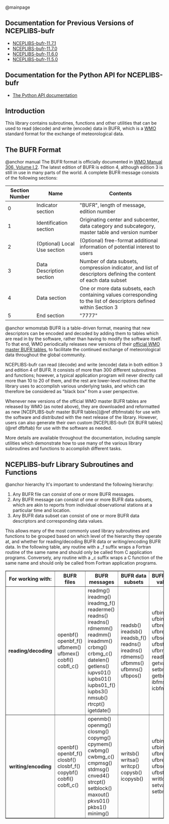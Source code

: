 @mainpage

## Documentation for Previous Versions of NCEPLIBS-bufr

* [NCEPLIBS-bufr-11.7.1](https://noaa-emc.github.io/NCEPLIBS-bufr/previous_versions/v11.7.1/index.html)
* [NCEPLIBS-bufr-11.7.0](https://noaa-emc.github.io/NCEPLIBS-bufr/previous_versions/v11.7.0/index.html)
* [NCEPLIBS-bufr-11.6.0](https://noaa-emc.github.io/NCEPLIBS-bufr/previous_versions/v11.6.0/index.html)
* [NCEPLIBS-bufr-11.5.0](https://noaa-emc.github.io/NCEPLIBS-bufr/previous_versions/v11.5.0/index.html)

## Documentation for the Python API for NCEPLIBS-bufr

* [The Python API documentation](https://noaa-emc.github.io/NCEPLIBS-bufr/python/index.html)

## Introduction

This library contains subroutines, functions and other utilities that
can be used to read (decode) and write (encode) data in BUFR, which is
a [WMO](https://public.wmo.int) standard format for the exchange of
meteorological data.

## The BUFR Format

@anchor manual
The BUFR format is officially documented in [WMO Manual 306, Volume I.2](https://library.wmo.int/index.php?lvl=notice_display&id=10684#.X68yu8hKiUn).
The latest edition of BUFR is edition 4, although edition 3 is still
in use in many parts of the world.  A complete BUFR message consists
of the following sections:

| Section Number | Name | Contents |
| -------------- | ---- | -------- |
| 0 | Indicator section | "BUFR", length of message, edition number |
| 1 | Identification section | Originating center and subcenter, data category and subcategory, master table and version number |
| 2 | (Optional) Local Use section | (Optional) free-format additional information of potential interest to users | 
| 3 | Data Description section | Number of data subsets, compression indicator, and list of descriptors defining the content of each data subset |
| 4 | Data section | One or more data subsets, each containing values corresponding to the list of descriptors defined within Section 3 |
| 5 | End section | "7777" |

@anchor wmomstab
BUFR is a table-driven format, meaning that new descriptors can be
encoded and decoded by adding them to tables which are read in by the
software, rather than having to modify the software itself. To that
end, WMO periodically releases new versions of their
[official WMO master BUFR tables](https://community.wmo.int/activity-areas/wmo-codes/manual-codes/latest-version),
to facilitate the continued exchange of meteorological data throughout
the global community.

NCEPLIBS-bufr can read (decode) and write (encode) data in both
edition 3 and edition 4 of BUFR. It consists of more than 300
different subroutines and functions; however, a typical application
program will never directly call more than 10 to 20 of them, and the
rest are lower-level routines that the library uses to accomplish
various underlying tasks, and which can therefore be considered as
"black box" from a user perspective.

Whenever new versions of the official WMO master BUFR tables are
released by WMO (as noted above), they are downloaded and reformatted
as new [NCEPLIBS-bufr master BUFR tables](@ref dfbfmstab) for use with
the software and distributed with the next release of the
library. However, users can also generate their own custom
[NCEPLIBS-bufr DX BUFR tables](@ref dfbftab) for use with the software
as needed.

More details are available throughout the documentation, including
sample utilities which demonstrate how to use many of the various
library subroutines and functions to accomplish different tasks.

## NCEPLIBS-bufr Library Subroutines and Functions

@anchor hierarchy
It's important to understand the following hierarchy:

1. Any BUFR file can consist of one or more BUFR messages.
2. Any BUFR message can consist of one or more BUFR data subsets, which are akin to reports from individual
observational stations at a particular time and location.
3. Any BUFR data subset can consist of one or more BUFR data descriptors and corresponding data values.

This allows many of the most commonly used library subroutines and
functions to be grouped based on which level of the hierarchy they
operate at, and whether for reading/decoding BUFR data or
writing/encoding BUFR data.  In the following table, any routine with
a _f suffix wraps a Fortran routine of the same name and should only
be called from C application programs.  Conversely, any routine with
a _c suffix wraps a C function of the same name and should only be
called from Fortran application programs.

<table border>
<tr>
  <th>For working with:</th>
  <th>BUFR files</th>
  <th>BUFR messages</th>
  <th>BUFR data subsets</th>
  <th>BUFR data values</th>
</tr>
<tr>
  <th>reading/decoding</th>
  <td>openbf() openbf_f() ufbmem() ufbmex() cobfl() cobfl_c()</td>
  <td>readmg() ireadmg() ireadmg_f() readerme() readns() ireadns() rdmemm() readmm() ireadmm() crbmg() crbmg_c() datelen() getlens() iupvs01() iupbs01() iupbs01_f() iupbs3() nmsub() rtrcpt() igetdate()</td>
  <td>readsb() ireadsb() ireadsb_f() readns() ireadns() rdmems() ufbmms() ufbmns() ufbpos()</td>
  <td>ufbint() ufbint_f() ufbrep() ufbrep_f() ufbseq() ufbstp() ufbrms() readlc() getvalnb() setbmiss() getbmiss() ibfms() icbfms()</td>
</tr>
<tr>
  <th>writing/encoding</th>
  <td>openbf() openbf_f() closbf() closbf_f() copybf() cobfl() cobfl_c()</td>
  <td>openmb() openmg() closmg() copymg() cpymem() cwbmg() cwbmg_c() cmpmsg() stdmsg() cnved4() strcpt() setblock() maxout() pkvs01() pkbs1() minimg()</td>
  <td>writsb() writsa() writcp() copysb() icopysb()</td>
  <td>ufbint() ufbint_f() ufbrep() ufbrep_f() ufbseq() ufbstp() writlc() setvalnb() setbmiss()</td>
</tr>
</table>
